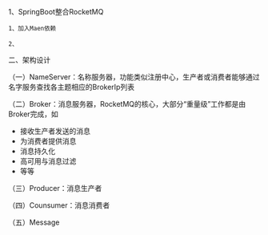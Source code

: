 1、SpringBoot整合RocketMQ

```
1、加入Maen依赖

2、
```



二、架构设计

（一）NameServer：名称服务器，功能类似注册中心，生产者或消费者能够通过名字服务查找各主题相应的BrokerIp列表

（二）Broker：消息服务器，RocketMQ的核心，大部分“重量级”工作都是由Broker完成，如

- 接收生产者发送的消息
- 为消费者提供消息
- 消息持久化
- 高可用与消息过滤
- 等等

（三）Producer：消息生产者

（四）Counsumer：消息消费者

（五）Message